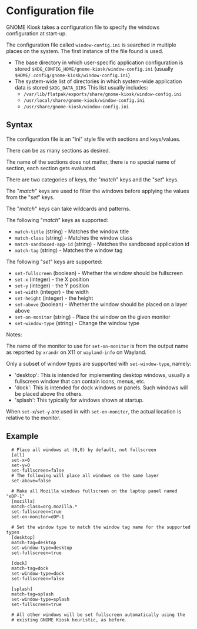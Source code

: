 # Configuration file

GNOME Kiosk takes a configuration file to specify the windows configuration at start-up.

The configuration file called `window-config.ini` is searched in multiple places on the
system. The first instance of the file found is used.

 * The base directory in which user-specific application configuration is stored
   `$XDG_CONFIG_HOME/gnome-kiosk/window-config.ini` (usually `$HOME/.config/gnome-kiosk/window-config.ini`)
 * The system-wide list of directories in which system-wide application data is stored `$XDG_DATA_DIRS`
   This list usually includes:
    - `/var/lib/flatpak/exports/share/gnome-kiosk/window-config.ini`
    - `/usr/local/share/gnome-kiosk/window-config.ini`
    - `/usr/share/gnome-kiosk/window-config.ini`

## Syntax

The configuration file is an "ini" style file with sections and keys/values.

There can be as many sections as desired.

The name of the sections does not matter, there is no special name of section,
each section gets evaluated.

There are two categories of keys, the "*match*" keys and the "*set*" keys.

The "*match*" keys are used to filter the windows before applying the
values from the "*set*" keys.

The "*match*" keys can take wildcards and patterns.

The following "*match*" keys as supported:

 * `match-title` (string) - Matches the window title
 * `match-class` (string) - Matches the window class
 * `match-sandboxed-app-id` (string) - Matches the sandboxed application id
 * `match-tag` (string)   - Matches the window tag

The following "*set*" keys are supported:

 * `set-fullscreen` (boolean) - Whether the window should be fullscreen
 * `set-x` (integer) - the X position
 * `set-y` (integer) - the Y position
 * `set-width` (integer) - the width
 * `set-height` (integer) - the height
 * `set-above` (boolean) - Whether the window should be placed on a layer above
 * `set-on-monitor` (string) - Place the window on the given monitor
 * `set-window-type` (string) - Change the window type

Notes:

The name of the monitor to use for `set-on-monitor` is from the output
name as reported by `xrandr` on X11 or `wayland-info` on Wayland.

Only a subset of window types are supported with `set-window-type`, namely:
 * 'desktop': This is intended for implementing desktop windows, usually a fullscreen window that can contain icons, menus, etc.
 * 'dock': This is intended for dock windows or panels. Such windows will be placed above the others.
 * 'splash': This typically for windows shown at startup.

When `set-x`/`set-y` are used in with `set-on-monitor`, the actual location
is relative to the monitor.

## Example

```
  # Place all windows at (0,0) by default, not fullscreen
  [all]
  set-x=0
  set-y=0
  set-fullscreen=false
  # The following will place all windows on the same layer
  set-above=false

  # Make all Mozilla windows fullscreen on the laptop panel named "eDP-1"
  [mozilla]
  match-class=org.mozilla.*
  set-fullscreen=true
  set-on-monitor=eDP-1

  # Set the window type to match the window tag name for the supported types
  [desktop]
  match-tag=desktop
  set-window-type=desktop
  set-fullscreen=true

  [dock]
  match-tag=dock
  set-window-type=dock
  set-fullscreen=false

  [splash]
  match-tag=splash
  set-window-type=splash
  set-fullscreen=true

  # All other windows will be set fullscreen automatically using the
  # existing GNOME Kiosk heuristic, as before.
```
